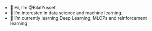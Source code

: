 - 👋 Hi, I’m @BilalYussef
- 👀 I’m interested in data science and machine learning.
- 🌱 I’m currently learning Deep Learning, MLOPs and reinforcement learning

<!---
BilalYussef/BilalYussef is a ✨ special ✨ repository because its `README.md` (this file) appears on your GitHub profile.
You can click the Preview link to take a look at your changes.
--->
